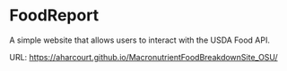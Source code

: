 # FoodReport
A simple website that allows users to interact with the USDA Food API.

URL: https://aharcourt.github.io/MacronutrientFoodBreakdownSite_OSU/

